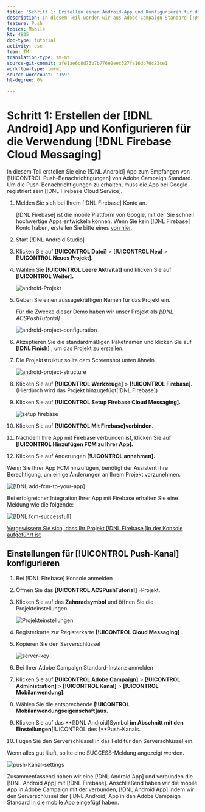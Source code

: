 ```yaml
---
title: 'Schritt 1: Erstellen einer Android-App und Konfigurieren für die Verwendung von Firebase Cloud-Nachrichten'
description: In diesem Teil werden wir aus Adobe Campaign Standard [!DNL Android] App to receive [!UICONTROL Push notifications] erstellen. Um die Push-Benachrichtigungen zu erhalten, muss die App bei Google registriert [!DNL Firebase Cloud Service]sein.
feature: Push
topics: Mobile
kt: 4825
doc-type: tutorial
activity: use
team: TM
translation-type: tm+mt
source-git-commit: afe1ae6c8d73b7b776e0eec327fa16db76c23ce1
workflow-type: tm+mt
source-wordcount: '359'
ht-degree: 0%

---
```



# Schritt 1: Erstellen der [!DNL Android] App und Konfigurieren für die Verwendung [!DNL Firebase Cloud Messaging]

In diesem Teil erstellen Sie eine [!DNL Android] App zum Empfangen von [!UICONTROL Push-Benachrichtigungen] von Adobe Campaign Standard. Um die Push-Benachrichtigungen zu erhalten, muss die App bei Google registriert sein [!DNL Firebase Cloud Service].

1. Melden Sie sich bei Ihrem [!DNL Firebase] Konto an.

   [!DNL Firebase] ist die mobile Plattform von Google, mit der Sie schnell hochwertige Apps entwickeln können. Wenn Sie kein [!DNL Firebase] Konto haben, erstellen Sie bitte eines [von hier](https://firebase.google.com).

2. Start [!DNL Android Studio]
3. Klicken Sie auf **[!UICONTROL Datei]** > **[!UICONTROL Neu]** > **[!UICONTROL Neues Projekt].**
4. Wählen Sie **[!UICONTROL Leere Aktivität]** und klicken Sie auf **[!UICONTROL Weiter].**

   ![android-Projekt](assets/android-project.PNG)

5. Geben Sie einen aussagekräftigen Namen für das Projekt ein.

   Für die Zwecke dieser Demo haben wir unser Projekt als *[!DNL ACSPushTutorial]*

   ![android-project-configuration](assets/android-project-configuration.PNG)

6. Akzeptieren Sie die standardmäßigen Paketnamen und klicken Sie auf **[!DNL Finish]** , um das Projekt zu erstellen.
7. Die Projektstruktur sollte dem Screenshot unten ähneln

   ![android-project-structure](assets/android-project-structure.PNG)

8. Klicken Sie auf **[!UICONTROL Werkzeuge]** > **[!UICONTROL Firebase].**(Hierdurch wird das Projekt hinzugefügt[!DNL Firebase])
9. Klicken Sie auf **[!UICONTROL Setup Firebase Cloud Messaging].**

   ![setup firebase](assets/android-project-firebase-messaging.PNG)

10. Klicken Sie auf **[!UICONTROL Mit Firebase]verbinden.**
11. Nachdem Ihre App mit Firebase verbunden ist, klicken Sie auf **[!UICONTROL Hinzufügen FCM zu Ihrer App].**
12. Klicken Sie auf Änderungen **[!UICONTROL annehmen].**

   Wenn Sie Ihrer App FCM hinzufügen, benötigt der Assistent Ihre Berechtigung, um einige Änderungen an Ihrem Projekt vorzunehmen.

   ![[!DNL add-fcm-to-your-app]](assets/firebase-add-fcm-to-app.PNG)

Bei erfolgreicher Integration Ihrer App mit Firebase erhalten Sie eine Meldung wie die folgende:

![[!DNL fcm-successfull]](assets/android-firebase-success.PNG)

[Vergewissern Sie sich, dass Ihr Projekt [!DNL Firebase ]in der Konsole aufgeführt ist](https://console.firebase.google.com/)

## Einstellungen für [!UICONTROL Push-Kanal] konfigurieren

1. Bei [!DNL Firebase] Konsole anmelden
2. Öffnen Sie das **[!UICONTROL ACSPushTutorial]** -Projekt.
3. Klicken Sie auf das **Zahnradsymbol** und öffnen Sie die Projekteinstellungen

   ![Projekteinstellungen](assets/firebase-project-settings.PNG)

4. Registerkarte zur Registerkarte **[!UICONTROL Cloud Messaging]** .
5. Kopieren Sie den Serverschlüssel

   ![server-key](assets/firebase-server-key.PNG)

6. Bei Ihrer Adobe Campaign Standard-Instanz anmelden
7. Klicken Sie auf **[!UICONTROL Adobe Campaign]** > **[!UICONTROL Administration]** > **[!UICONTROL Kanal]** > **[!UICONTROL Mobilanwendung].**
8. Wählen Sie die entsprechende **[!UICONTROL Mobilanwendungseigenschaft]aus.**
9. Klicken Sie auf das **[!DNL Android]Symbol **im Abschnitt mit den Einstellungen**[!UICONTROL des ]**Push-Kanals.
10. Fügen Sie den Serverschlüssel in das Feld für den Serverschlüssel ein.

Wenn alles gut läuft, sollte eine SUCCESS-Meldung angezeigt werden.

![push-Kanal-settings](assets/push-channel-settings.PNG)

Zusammenfassend haben wir eine [!DNL Android App] und verbunden die [!DNL Android App] mit [!DNL Firebase]. Anschließend haben wir die mobile App in Adobe Campaign mit der verbunden, [!DNL Android App] indem wir den Serverschlüssel der [!DNL Android] App in den Adobe Campaign Standard in die mobile App eingefügt haben.
